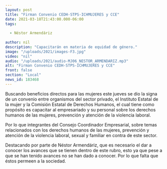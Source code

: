 ```yaml
---
layout: post
title: "Firman Convenio CEDH-STPS-ICHMUJERES y CCE"
date: 2021-03-18T21:43:00.000-06:00
tags:
  
  - Néstor Armendáriz
  
author: nil
description: "Capacitarán en materia de equidad de género."
image: "/uploads/2021/images-F3.jpg"
video: "nil"
audio: "/uploads/2021/audio-MJ06_NESTOR_ARMENDARIZ.mp3"
alt: "Firman Convenio CEDH-STPS-ICHMUJERES y CCE"
front: false
section: "Local"
news_id: 183468
---
```


Buscando beneficios directos para las mujeres este jueves se dio la signa de un convenio entre  organismos del sector privado, el Instituto Estatal de la mujer y la Comisión Estatal de Derechos Humanos, el cual tiene como propósito es capacitar al empresariado y su personal sobre los derechos humanos de las mujeres, prevención y atención de la violencia laboral.

Por lo que integrantes del Consejo Coordinador Empresarial, sobre temas relacionados con los derechos humanos de las mujeres, prevención y atención de la violencia laboral, sexual y familiar en contra de este sector.

Destacando por parte de Néstor Armendáriz, que es necesario el dar a conocer los avances que se tienen dentro de este rubro, esto ya que pese a que se han tenido avances no se han dado a conocer. Por lo que falta que éstos permeen a la sociedad.
